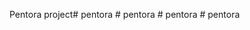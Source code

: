 Pentora project#   p e n t o r a  
 #   p e n t o r a  
 #   p e n t o r a  
 #   p e n t o r a  
 